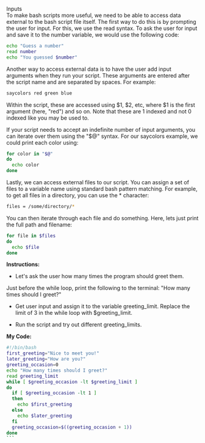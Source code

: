 Inputs<br>
To make bash scripts more useful, we need to be able to access data external to the bash script file itself. The first way to do this is by prompting the user for input. For this, we use the read syntax. To ask the user for input and save it to the number variable, we would use the following code:
```bash
echo "Guess a number"
read number
echo "You guessed $number"
```
Another way to access external data is to have the user add input arguments when they run your script. These arguments are entered after the script name and are separated by spaces. For example:
```bash
saycolors red green blue
```
Within the script, these are accessed using $1, $2, etc, where $1 is the first argument (here, "red") and so on. Note that these are 1 indexed and not 0 indexed like you may be used to.

If your script needs to accept an indefinite number of input arguments, you can iterate over them using the "$@" syntax. For our saycolors example, we could print each color using:
```bash
for color in "$@"
do
  echo color
done
```
Lastly, we can access external files to our script. You can assign a set of files to a variable name using standard bash pattern matching. For example, to get all files in a directory, you can use the * character:
```bash
files = /some/directory/*
```
You can then iterate through each file and do something. Here, lets just print the full path and filename:
```bash
for file in $files
do
  echo $file
done
```
**Instructions:**
* Let's ask the user how many times the program should greet them.

Just before the while loop, print the following to the terminal: "How many times should I greet?"

* Get user input and assign it to the variable greeting_limit. Replace the limit of 3 in the while loop with $greeting_limit.

* Run the script and try out different greeting_limits.

**My Code:**
````bash
#!/bin/bash
first_greeting="Nice to meet you!"
later_greeting="How are you?"
greeting_occasion=0
echo "How many times should I greet?"
read greeting_limit
while [ $greeting_occasion -lt $greeting_limit ]
do
  if [ $greeting_occasion -lt 1 ]
  then
    echo $first_greeting
  else
    echo $later_greeting
  fi
  greeting_occasion=$((greeting_occasion + 1))
done
```

